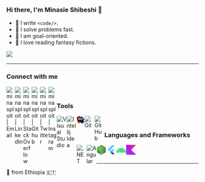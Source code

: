 ### Hi there, I'm Minasie Shibeshi 👋

- 📃 I write <code>&lt;code/&gt;</code>.
- 🔭 I solve problems fast.
- 🥅 I am goal-oriented.
- 📖 I love reading fantasy fictions.

[![](https://img.shields.io/badge/Years%2010coding-~%210-blueviolet)][linkedin]

---

### Connect with me

[<img align="left" alt="minasploit | Email" width="22px" src="https://img.icons8.com/color/50/000000/gmail-new.png" />][email]
[<img align="left" alt="minasploit | LinkedIn" width="22px" src="https://img.icons8.com/color/24/000000/linkedin.png" />][linkedin]
[<img align="left" alt="minasploit | Stack Overflow" width="22px" src="https://img.icons8.com/color/24/000000/stackoverflow.png" />][stackoverflow]
[<img align="left" alt="minasploit | Github" width="22px" src="https://img.icons8.com/color/24/000000/github.png" />][github]
[<img align="left" alt="minasploit | Twitter" width="22px" src="https://img.icons8.com/color/50/000000/twitter--v1.png" />][twitter]
[<img align="left" alt="minasploit | Instagram" width="22px" src="https://img.icons8.com/color/48/000000/instagram-new--v1.png" />][instagram]

<br/>

### Tools

[<img align="left" alt="Visual Studio" width="26px" src="https://cdn.iconscout.com/icon/free/png-256/visual-studio-569577.png" />](#)
[<img align="left" alt="Intellij Idea" width="26px" src="https://cdn.iconscout.com/icon/free/png-256/intellij-idea-569199.png" />](#)
[<img align="left" alt="Jetbrains Rider" width="21px" height="21px" src="images/rider-png.png" />](#)
[<img align="left" alt="Git" width="26px" src="https://img.icons8.com/color/24/000000/git.png" />](#)
[<img align="left" alt="GitHub" width="26px" src="https://img.icons8.com/color/24/000000/github.png" />](#)

<br/>

### Languages and Frameworks

[<img align="left" alt=".NET" width="26px" src="https://upload.wikimedia.org/wikipedia/commons/thumb/e/ee/.NET_Core_Logo.svg/512px-.NET_Core_Logo.svg.png" />](#)
[<img align="left" alt="Angular" width="26px" src="https://cdn3.iconfinder.com/data/icons/popular-services-brands/512/angular-js-512.png" />](#)
[<img align="left" alt="Node.js" width="26px" src="https://raw.githubusercontent.com/github/explore/80688e429a7d4ef2fca1e82350fe8e3517d3494d/topics/nodejs/nodejs.png" />](#)
[<img align="left" alt="Flutter" width="26px" src="https://raw.githubusercontent.com/github/explore/80688e429a7d4ef2fca1e82350fe8e3517d3494d/topics/flutter/flutter.png" />](#)
[<img align="left" alt="Android" width="26px" src="https://raw.githubusercontent.com/github/explore/80688e429a7d4ef2fca1e82350fe8e3517d3494d/topics/android/android.png" />](#)
[<img align="left" alt="Kotlin" width="26px" src="https://raw.githubusercontent.com/github/explore/80688e429a7d4ef2fca1e82350fe8e3517d3494d/topics/kotlin/kotlin.png" />](#)

<br />
<br />

[email]: mailto:minasploit@gmail.com
[twitter]: https://twitter.com/minasploit
[stackoverflow]: https://stackoverflow.com/minasploit
[github]: https://github.com/minasploit
[instagram]: https://instagram.com/minasploit
[linkedin]: https://linkedin.com/in/minasie-shibeshi

<hr/>

💙 from Ethiopia 🇪🇹
